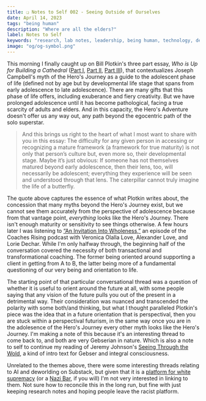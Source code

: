 ```yaml
---
title: ❏ Notes to Self 002 - Seeing Outside of Ourselves
date: April 14, 2023
tags: "being human"
description: "Where are all the elders?"
label: Notes to Self
keywords: "research, lab notes, leadership, being human, technology, design, cosmology, worlding"
image: "og/og-symbol.png"
---
```


This morning I finally caught up on Bill Plotkin's three part essay, _Who is Up for Building a Cathedral_ ([Part I](https://myemail.constantcontact.com/Who-s-Up-for-Building-a-Cathedral---Part-I--SM322--Bill-Plotkin-Soulcraft-Musing.html?soid=1102010840526&aid=lUl0tzr9FGU), [Part II](https://myemail.constantcontact.com/Who-s-Up-for-Building-a-Cathedral---Part-II--SM323--Bill-Plotkin-Soulcraft-Musing.html?soid=1102010840526&aid=v5hfjf_di2A), [Part III](https://myemail.constantcontact.com/Who-s-Up-for-Building-a-Cathedral---Part-III--SM324--Bill-Plotkin-Soulcraft-Musing.html?soid=1102010840526&aid=FYyIMj3qdG4)), that contextualizes Joseph Campbell's myth of the Hero's Journey as a guide to the adolescent phase of life (defined not by age but by developmental life stage that spans from early adolescence to late adolescence). There are many gifts that this phase of life offers, including exuberance and fiery creativity. But we have prolonged adolescence until it has become pathological, facing a true scarcity of adults and elders. And in this capacity, the Hero's Adventure doesn't offer us any way out, any path beyond the egocentric path of the solo superstar.

> And this brings us right to the heart of what I most want to share with you in this essay: The difficulty for any given person in accessing or recognizing a mature framework (a framework for true maturity) is not only that person’s culture but, even more so, their developmental stage. Maybe it’s just obvious: If someone has not themselves matured beyond early adolescence, then their lens, too, will necessarily be adolescent; everything they experience will be seen and understood through that lens. The caterpillar cannot truly imagine the life of a butterfly.

The quote above captures the essence of what Plotkin writes about, the concession that many myths beyond the Hero's Journey exist, but we cannot see them accurately from the perspective of adolescence because from that vantage point, _everything_ looks like the Hero's Journey. There isn't enough maturity or sensitivity to see things otherwise. A few hours later I was listening to [&ldquo;An Invitation Into Wholeness,&rdquo;](https://www.coachesrising.com/podcast/an-invitation-into-wholeness-with-veronica-and-alexander-love-and-lorie-dechar/) an episode of the Coaches Rising podcast with Veronica Olalla Love, Alexander Love, and Lorie Dechar. While I'm only halfway through, the beginning half of the conversation covered the necessity of both transactional and transformational coaching. The former being oriented around supporting a client in getting from A to B, the latter being more of a fundamental questioning of our very being and orientation to life.

The starting point of that particular conversational thread was a question of whether it is useful to orient around the future at all, with some people saying that any vision of the future pulls you out of the present in a detrimental way. Their consideration was nuanced and transcended the polarity with some both/and thinking, but what I thought paralleled Plotkin's piece was the idea that in a future orientation that is perspectival, then you are stuck within a perspectival futurism, in the same way once you are in the adolesence of the Hero's Journey every other myth looks like the Hero's Journey. I'm making a note of this because it's an interesting thread to come back to, and both are very Gebserian in nature. Which is also a note to self to continue my reading of Jeremy Johnson's [Seeing Through the Wold](https://bookshop.org/p/books/seeing-through-the-world-jean-gebser-and-integral-consciousness-jeremy-d-johnson/9691712?ean=9781947544154), a kind of intro text for Gebser and integral consciousness.

Unrelated to the themes above, there were some interesting threads relating to AI and deworlding on Substack, but given that it is a [platform for white supremacy](https://buttondown.email/thehypothesis/archive/heres-why-substacks-scam-worked-so-well/) (or a [Nazi Bar](https://www.techdirt.com/2023/04/14/substack-ceo-chris-best-doesnt-realize-hes-just-become-the-nazi-bar/), if you will) I'm not very interested in linking to them. Not sure how to reconcile this in the long run, but fine with just keeping research notes and hoping people leave the racist platform.
